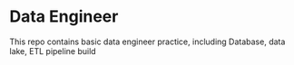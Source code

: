 # Data Engineer

This repo contains basic data engineer practice, including Database, data lake, ETL pipeline build
